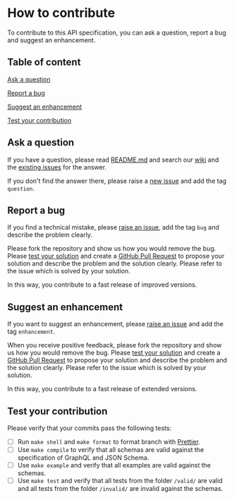 # How to contribute

To contribute to this API specification, you can ask a question, report a bug and suggest an enhancement.

## Table of content

[Ask a question](#ask-a-question)

[Report a bug](#report-a-bug)

[Suggest an enhancement](#suggest-an-enhancement)

[Test your contribution](#test-your-contribution)

## Ask a question

If you have a question, please read [README.md](https://github.com/ise621/building-envelope-data/blob/develop/README.md) and search our [wiki](https://github.com/ise621/building-envelope-data/wiki) and the [existing issues](https://github.com/ise621/building-envelope-data/issues) for the answer.

If you don't find the answer there, please raise a [new issue](https://github.com/ise621/building-envelope-data/issues/new) and add the tag `question`.

## Report a bug

If you find a technical mistake, please [raise an issue](https://github.com/ise621/building-envelope-data/issues/new), add the tag `bug` and describe the problem clearly.

Please fork the repository and show us how you would remove the bug. Please [test your solution](#test-your-contribution) and create a [GitHub Pull Request](https://github.com/ise621/building-envelope-data/compare) to propose your solution and describe the problem and the solution clearly. Please refer to the issue which is solved by your solution.

In this way, you contribute to a fast release of improved versions.

## Suggest an enhancement

If you want to suggest an enhancement, please [raise an issue](https://github.com/ise621/building-envelope-data/issues/new) and add the tag `enhancement`.

When you receive positive feedback, please fork the repository and show us how you would remove the bug. Please [test your solution](#test-your-contribution) and create a [GitHub Pull Request](https://github.com/ise621/building-envelope-data/compare) to propose your solution and describe the problem and the solution clearly. Please refer to the issue which is solved by your solution.

In this way, you contribute to a fast release of extended versions.

## Test your contribution

Please verify that your commits pass the following tests:

- [ ] Run `make shell` and `make format` to format branch with [Prettier](https://prettier.io).
- [ ] Use `make compile` to verify that all schemas are valid against the specification of GraphQL and JSON Schema.
- [ ] Use `make example` and verify that all examples are valid against the schemas.
- [ ] Use `make test` and verify that all tests from the folder `/valid/` are valid and all tests from the folder `/invalid/` are invalid against the schemas.
